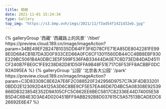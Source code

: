 ```yaml
---
title: 相册
date: 2021-11-01 15:24:34
type: Gallery
top_img: "https://s3.bmp.ovh/imgs/2021/11/f3ad54f1421d32eb.jpg"
---
```

<div class="gallery-group-main">
{% galleryGroup '西藏' '西藏路上的风景' '/tibet' https://preview.cloud.189.cn/image/imageAction?param=34BE49EF2B247B1035DD64FF3F6D78CFE71EA85DE8042281FE998E0D684CB1B7DA3D0F933CED66A0FC6CF13011560DB44CC4BB8EBF930E229BC5061B4A0DBC3E5F599F536FAB33444DA0E7C6D73ED84DAD4511CF240B7FBE0C1FE9238D82D81D50FFA9B48F51E717C6F53FF8ACBBF0DC92A095EA %}
{% galleryGroup '公园' '北京各大公园' '/park' https://preview.cloud.189.cn/image/imageAction?param=C3D83308C8E62A7E6F2C088520F242956D9757C7A3F4DB332010BDD2E123092D4A125A3D6C8BE9CF5E57EA46D67D4BC5A08308E92539866DB323854E352D9A105CFC5C662EE6BEC5817C82336E44D74005E58B5D4C6B4E3D3AE4D020451BFF9ABB292B8D037615C5A57513BCADEDC626692E6E47 %}
<!-- {% galleryGroup '聚会' '朋友聚会照片' '/party'  %}
{% galleryGroup '厨艺' '日常做菜摆拍' '/food'  %} -->
</div>
